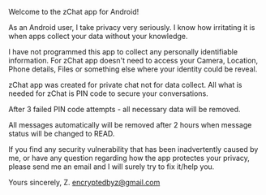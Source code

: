 Welcome to the zChat app for Android!

As an Android user, I take privacy very seriously. I know how irritating it is when apps collect your data without your knowledge.

I have not programmed this app to collect any personally identifiable information.
For zChat app doesn't need to access your Camera, Location, Phone details, Files or something else where your identity could be reveal.

zChat app was created for private chat not for data collect. All what is needed for zChat is PIN code to secure your conversations.

After 3 failed PIN code attempts - all necessary data will be removed.

All messages automatically will be removed after 2 hours when message status will be changed to READ.

If you find any security vulnerability that has been inadvertently caused by me, or have any question regarding how the app protectes your privacy, please send me an email and I will surely try to fix it/help you.

Yours sincerely,
Z.
encryptedbyz@gmail.com
